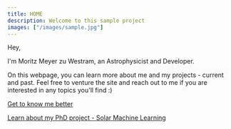 ```yaml
---
title: HOME
description: Welcome to this sample project
images: ["/images/sample.jpg"]
---
```


Hey,

I'm Moritz Meyer zu Westram, an Astrophysicist and Developer.

On this webpage, you can learn more about me and my projects - current and past. 
Feel free to venture the site and reach out to me if you are interested in any topics you'll find :)

[Get to know me better](/about "Get to know me better")

[Learn about my PhD project - Solar Machine Learning](/solar-flare-forecasting)